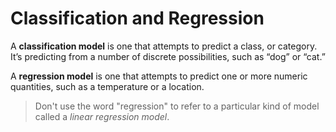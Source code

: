 # Classification and Regression

A **classification model** is one that attempts to predict a class, or category. It’s predicting from a number of discrete possibilities, such as “dog” or “cat.”

 A **regression model** is one that attempts to predict one or more numeric quantities, such as a temperature or a location.

> Don't use the word "regression" to refer to a particular kind of model called a *linear regression model*.
